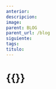```yaml
---
anterior:
descripcion:
image:
parent: BLOG
parent_url: /blog
siguiente:
tags:
titulo:
---
```


# {{}}
